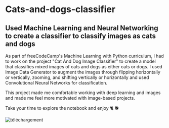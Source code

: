 # Cats-and-dogs-classifier
## Used Machine Learning and Neural Networking to create a classifier to classify images as cats and dogs

As part of freeCodeCamp's Machine Learning with Python curriculum, I had to work on the project "Cat And Dog Image Classifier" to create a model that classifies mixed images of cats and dogs as either cats or dogs. I used Image Data Generator to augment the images through flipping horizontally or vertically, zooming, and shifting vertically or horizontally and used Convolutional Neural Networks for classification.

This project made me comfortable working with deep learning and images and made me feel more motivated with image-based projects.

Take your time to explore the notebook and enjoy 🐈 🐕


![téléchargement](https://github.com/user-attachments/assets/51e04a42-b1c0-47c0-b9c8-8eeab29e8254)
